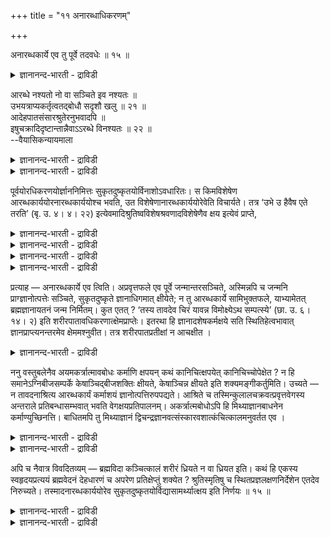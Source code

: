 +++
title = "११ अनारब्धाधिकरणम्"

+++

अनारब्धकार्ये एव तु पूर्वे तदवधेः ॥ १५ ॥  
<details><summary>ज्ञानानन्द-भारती - द्राविडी</summary>

अनारप्तगार्ये एव तु पूर्वे तदवदे: ॥ १५ ॥
</details>

आरब्धे नश्यतो नो वा सञ्चिते इव नश्यतः ॥  
उभयत्राप्यकर्तृत्वतद्बोधौ सदृशौ खलु ॥ २१ ॥  
आदेहपातसंसारश्रुतेरनुभवादपि ॥  
इषुचक्रादिदृष्टान्तान्नैवाऽऽरब्धे विनश्यतः ॥ २२ ॥  
--वैयासिकन्यायमाला

<details><summary>ज्ञानानन्द-भारती - द्राविडी</summary>

पलऩैक् कॊडुक्क आरम्बित्तुळ्ळ पुण्णिय पाबम् इरण्डुम् नसिक्किऩ्ऱऩवा? अल्लदु इल्लैया? सञ्जिदङ् गळैप् पोलवे नसिक्किऩ्ऱऩ। (सञ्जिदम्, पिरारप्तम् आगिय) इरण्डिलुमे सॆय्यात् तऩ्मै अदऩ् अऱिवु ऎऩ्ऱ इरण्डुम् समाऩमल्लवा?
</details>

<details><summary>ज्ञानानन्द-भारती - द्राविडी</summary>

सरीरम् विऴुम् वरै संसारमुण्डॆऩ्ऱ वेदम् सॊल्वदालुम्, अऩुबवत्तिऩालुम्, अम्बु, सक्किरम् मुदलाऩ तिरुष्टान्दत्तिऩालुम् आरम्बित्तदु नसिक्कवे नसिक्कादु।
</details>

पूर्वयोरधिकरणयोर्ज्ञाननिमित्तः सुकृतदुष्कृतयोर्विनाशोऽवधारितः। स किमविशेषेण आरब्धकार्ययोरनारब्धकार्ययोश्च भवति, उत विशेषेणानारब्धकार्ययोरेवेति विचार्यते। तत्र ‘उभे उ हैवैष एते तरति’ (बृ. उ. ४। ४। २२) इत्येवमादिश्रुतिष्वविशेषश्रवणादविशेषेणैव क्षय इत्येवं प्राप्ते,

<details><summary>ज्ञानानन्द-भारती - द्राविडी</summary>

(ञाऩम् वरुवदऱ्कु मुऩ् सॆय्दु सेर्क्कप्पट्ट कर्माक्कळ् इरण्डुविदम्। पलऩैक्कॊडुक्क आरम् पित्तदु (पिरारप्तम्) पलऩैक्कॊडुक्क आरम्बिक्काददु इदिल् पिरारप्तगर्मावुक्कु ञाऩत्ताल् नासमुण्डा, इल्लैया ऎऩ्ऱु सन्देहम्। इरण्डुविद कर्माक्कळ् विषयमायुम् आत्मावुक्कु कर्त्तावल्लाद तऩ्मैयुम् अव्विद आत्मञाऩमुम् पॊदुवाऩदाल् पिराप्तत् तिऱ्कुम् नासम् ऎऩ्ऱु पूर्वबक्षम्।
</details>

<details><summary>ज्ञानानन्द-भारती - द्राविडी</summary>

च्रुदि, युक्ति, अऩुबवम् इवैगळाल् पिरारप्तमाऩ पुण्य पाबङ्गळुक्कु नासमिल्लैयॆऩ्ऱु तॆरिगिऱदु। मत्तियिल् ञाऩमेऱ्पट्टालुम् पिऱक्कुम् पॊऴुदु एऱ्पट्ट आयुळ् मुडियुंवरै तेहम् इरुक्कुम्। पिऱगु मुक्ति ऎऩ्ऱु सुरुदि। तत्वञाऩिगळ् सरीरत्तुडऩ् उलगिल् इरुप्पदै नाम् काण्गिऱोम्। इदु अऩुबवम्, लक्ष्यत्तै नोक्कि अम्बैविट्टाल् वेगमुळ्ळवरै पोय्त्ताऩ् विऴुम्। नडुविल् विऴादु। कुयवऩुडैय सक्रमुम् वेगमुळ्ळवरै सुऱ्ऱिक्कॊण्डु पिऱगुदाऩ् निऱ्कुम्। इदुबोल् ञाऩियिऩ् सरीरत्तैक् कॊडुत्त पिरारप्त कर्मा मुऴुवदुम् पलऩैक् कॊडुत्तबिऱगुदाऩ् अऴियुम्। अऩुबवत्ताल् ताऩ् अदऱ्कु अऴिवु पिरारप्तगर्मावुम् ञाऩम् वन्दवुडऩ् अऴिन्दु विडुमाऩाल् उडऩे सरीरमुम् विऴुन्दुविडुम्। अप्पॊऴुदु सरीरत्तुडऩ् ञाऩि इरुक्कमाट्टार्। शिष्यऩ् उबदेसम् पॆऱुवदऱ्कु ञाऩियाऩ कुरु किडैक्कादु। कुरुबरम्बरै इल्लामल् पोय्विडुम्। आगैयाल् पलऩैक्कॊडुक्क आरम्बित्त पुण्य पाब कर्माक्कळुक्कु ञाऩत्ताल् नासम् किडैयादु। अऩुबवत्ताल्दाऩ् नासमॆऩ्ऱु सित्तान्दम्)।
</details>

<details><summary>ज्ञानानन्द-भारती - द्राविडी</summary>

मुऩ् इरण्डु अदिगरणङ्गळिल् ञाऩ निमित्तमाग पुण्णिय पाबङ्गळुक्कु नासम् तीर्माऩिक्कप् पट्टदु। अदु पलऩैक्कॊडुक्क आरम्बित्तवै। पलऩैक्कॊडुक्क आरम्बिक्कादवै। आग इरण्डिऱ्कुम् वित्तियासमऩ्ऩियिला? अल्लदु, वित्यासप्पडुत्ति पलऩैक्कॊडुक्क आरम्बिक्कादवैगळुक्कु मात्तिरमा?ऎऩ्ऱु विसारिक्कप्पडुगिऱदु।
</details>

<details><summary>ज्ञानानन्द-भारती - द्राविडी</summary>

पूर्वबक्षम्: अदिल् “इवऩ् इन्द इरण्डैयुमे कडन्दुविडुगिऱाऩ्” (पिरुहत्।IV-४-२२) ऎऩ्बदु मुदलाऩ वाक्कियङ्गळिल् वित्तियासप्पडुत्तामले सॊल्लियिरुप् पदाल्, वित्तियासमऩ्ऩियिलेये क्षयम् ऎऩ्ऱु।
</details>

प्रत्याह — अनारब्धकार्ये एव त्विति। अप्रवृत्तफले एव पूर्वे जन्मान्तरसञ्चिते, अस्मिन्नपि च जन्मनि प्राग्ज्ञानोत्पत्तेः सञ्चिते, सुकृतदुष्कृते ज्ञानाधिगमात् क्षीयेते; न तु आरब्धकार्ये सामिभुक्तफले, याभ्यामेतत् ब्रह्मज्ञानायतनं जन्म निर्मितम्। कुत एतत् ? ‘तस्य तावदेव चिरं यावन्न विमोक्ष्येऽथ सम्पत्स्ये’ (छा. उ. ६। १४। २) इति शरीरपातावधिकरणात्क्षेमप्राप्तेः। इतरथा हि ज्ञानादशेषकर्मक्षये सति स्थितिहेत्वभावात् ज्ञानप्राप्त्यनन्तरमेव क्षेममश्नुवीत। तत्र शरीरपातप्रतीक्षां न आचक्षीत ।

<details><summary>ज्ञानानन्द-भारती - द्राविडी</summary>

सित्तान्दम्: इव्विदमेऱ्पडुम्बोदु पदिल् सॊल्गिऱार्। पलऩैक्कॊडुक्क आरम्बिक्कादवैगळ् मात्तिरम्दाऩ् ऎऩ्ऱु, पलऩैक्कॊडुक्क आरम्बिक्काद मुऩ्ऩुळ्ळवै। वेऱु जऩ्माक्कळिल् सेगरिक्कप्पट्ट वैगळुम्, इन्द जऩ्मत्तिलुम्गूड ञाऩमेऱ्पडुवदऱ्कु मुऩ्ऩाल् सॆय्यप्पट्टु सेर्न्दिरुप्पवैगळुमाऩ पुण्य पाबङ्गळ् ञाऩमेऱ्पट्टदुम्, नसित्तुविडुगिऩ्ऱऩ। आऩाल् पलऩ् कॊडुक्क वारम्बित्तु पादि अऩुबविक्कप् पट्टिरुक्किऱवैगळ् ऎवैगळाल् इन्द पिरह्मञाऩत् तिऱ्कु इडम् कॊडुत्त जऩ्मम् एऱ्पट्टिरुक्किऱदो, अवै अल्ल। (अवै नासमडैवदिल्लै)। एऩ् इव्विदम्? “अवरुक्कु अदुवरैदाऩ् तामदम्। ऎदुवरै विडुदलैयडैयविल्लैयो, पिऱगु (पिरह्मत्तुडऩ्) ऒऩ्ऱाय् विडुवारो" (सान्।VI-१४-२) ऎऩ्ऱु सरीरम् विऴुवदै क्षेममडैवदऱ्कु ऎल्लैयाग सॊल्लि यिरुप्पदाल्, अप्पडिक् कऩ्ऩियिल् ञाऩत्तिऩाल् ऎल्ला कर्माक्कळुम् नासमडैन्दुविडुमेयाऩाल्, इरुप्पदऱ्कुक् कारणमिल्लाददिऩाल्, ञाऩम् एऱ्पट्टवुडऩेये क्षेमत्तैयडैन्दु विडुवार्, अङ्गु सरीरम् विऴुवदै ऎदिर्बार्प्पदै सॊल्लियिरादु।
</details>

ननु वस्तुबलेनैव अयमकर्त्रात्मावबोधः कर्माणि क्षपयन् कथं कानिचित्क्षपयेत् कानिचिच्चोपेक्षेत ? न हि समानेऽग्निबीजसम्पर्के केषाञ्चिद्बीजशक्तिः क्षीयते, केषाञ्चिन्न क्षीयते इति शक्यमङ्गीकर्तुमिति। उच्यते — न तावदनाश्रित्य आरब्धकार्यं कर्माशयं ज्ञानोत्पत्तिरुपपद्यते। आश्रिते च तस्मिन्कुलालचक्रवत्प्रवृत्तवेगस्य अन्तराले प्रतिबन्धासम्भवात् भवति वेगक्षयप्रतिपालनम्। अकर्त्रात्मबोधोऽपि हि मिथ्याज्ञानबाधनेन कर्माण्युच्छिनत्ति। बाधितमपि तु मिथ्याज्ञानं द्विचन्द्रज्ञानवत्संस्कारवशात्कंचित्कालमनुवर्तत एव ।

<details><summary>ज्ञानानन्द-भारती - द्राविडी</summary>

इन्द कर्त्तावल्लाद आत्मावै अऱिवदु, अदऱ्केऱ्पट्ट वस्तु पलत्तिऩालेये कर्माक्कळै पोक्कडिप्पदु सिलदै पोक्कडिक्कुम्, सिलदै विट्टु विडुम् ऎऩ्ऱु ऎप्पडियागुम्। अक्ऩिक्कुम् विदैगळुक्कुम् सेर्क्कै ऒरे विदमायिरुक्कैयिल् सिलदिऱ्कु विदैयिऩ् सक्ति नसिक्किऱदु। सिलदिऱ्कु नसिक्कविल्लै ऎऩ्ऱु ऒप्पुक्vकॊळ्ळ मुडियादल्लवा? ऎऩ्ऱाल् सॊल्गिऱोम्। पलऩैक् कॊडुक्क आरम्बित्त कर्मावै आसिरयिक्कामल् ञाऩम् उण्डागुमॆऩ्बदु पॊरुत्तमिल्लै। अव्विदम् आसिरयिक्कप्पट्टिरुप्पदिल् कुयवऩुडैय सक्किरम् पोल आरम्बित्तिरुक्कुम् वेगत्तुडऩिरुप्पदऱ्कु मत्तियिल् तडैयिल्लाददिऩाल् वेगम् मुडियट्टुमॆऩ्ऱु पॊरुत्तिरुक्क वेण्डियदे।
</details>

<details><summary>ज्ञानानन्द-भारती - द्राविडी</summary>

कर्त्तावल्लाद आत्मविषयमाऩ अऱिवुम् मित्यै याऩ अक्ञाऩत्तै पादित्तु कर्माक्कळैप् पोक्कडिक् किऱदु, अन्द मित्याञाऩमो पादिक्कप्पट्टालुम्गूड,इरण्डु सन्दिरऩ् ऎऩ्ऱ ञाऩत्तैप्पोल, संस्कार वसत्तिऩाल्, कॊञ्जगालम् तुडर्न्देयिरुक्कुम्।
</details>

अपि च नैवात्र विवदितव्यम् — ब्रह्मविदा कञ्चित्कालं शरीरं ध्रियते न वा ध्रियत इति। कथं हि एकस्य स्वहृदयप्रत्ययं ब्रह्मवेदनं देहधारणं च अपरेण प्रतिक्षेप्तुं शक्येत ? श्रुतिस्मृतिषु च स्थितप्रज्ञलक्षणनिर्देशेन एतदेव निरुच्यते। तस्मादनारब्धकार्ययोरेव सुकृतदुष्कृतयोर्विद्यासामर्थ्यात्क्षय इति निर्णयः ॥ १५ ॥

<details><summary>ज्ञानानन्द-भारती - द्राविडी</summary>

तविरवुम्, पिरह्मञाऩियिऩाल् सरीरम् कॊञ्ज कालम् तरिक्कप्पडुगिऱदा, तरिक्कप्पडविल्लैया? ऎऩ्ऱु इन्द विषयत्तिल् विवादम् सॆय्यक्कूडादु। ऒरुवरुक्कु तऩ्ऩुडैय ह्रुदयत्तिल् अऱिगिऱ पिरह्मञाऩमुम् सरीर तारणमुम् मऱ्ऱवराल् आसेषिबिक्कमुडियादु। सुरुदिग ळिलुम्, स्मिरुदिगळिलुम् स्तिद पिरक्ञऩुडैय लक्षणत्तैक् कुऱिप्पिट्टिरुप्पदाल् इदुवे निर्वसऩम् सॆय्यप्पडुगिऱदु।
</details>

<details><summary>ज्ञानानन्द-भारती - द्राविडी</summary>

आगैयाल् पलऩ्गॊडुक्क आरम्बिक्काद पुण्णिय पाबङ्गळुक्कुत्ताऩ् ञाऩत्तिऩ् सामर्त्तियत् तिऩाल् क्षयम् ऎऩ्बदु मुडिवाऩ तीर्माऩम्।
</details>

